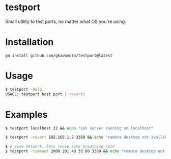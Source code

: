 # testport

Small utility to test ports, no matter what OS you're using.

# Installation

```
go install github.com/gkawamoto/testport@latest
```

# Usage

```bash
$ testport -help
USAGE: testport host port [-revert]
```

# Examples

```bash
$ testport localhost 22 && echo "ssh server running on localhost"
```

```bash
$ testport -revert 192.168.1.2 3389 && echo "remote desktop not available at 
```

```bash
$ # slow network, lets leave some breathing room
$ testport -timeout 2000 201.48.33.80 3389 && echo "remote desktop not available at 
```
